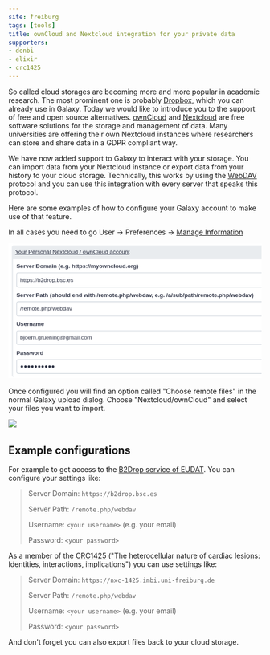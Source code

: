 ```yaml
---
site: freiburg
tags: [tools]
title: ownCloud and Nextcloud integration for your private data
supporters:
- denbi
- elixir
- crc1425
---
```


So called cloud storages are becoming more and more popular in academic research. The most prominent one is probably [Dropbox](https://www.dropbox.com), which 
you can already use in Galaxy. Today we would like to introduce you to the support of free and open source alternatives.
[ownCloud](https://owncloud.com/) and [Nextcloud](https://nextcloud.com/) are free software solutions for the storage and management of data.
Many universities are offering their own Nextcloud instances where researchers can store and share data in a GDPR compliant way.

We have now added support to Galaxy to interact with your storage. You can import data from your Nextcloud instance or export data from your history
to your cloud storage. Technically, this works by using the [WebDAV](https://en.wikipedia.org/wiki/WebDAV) protocol and you can use this integration with
every server that speaks this protocol. 

Here are some examples of how to configure your Galaxy account to make use of that feature.

In all cases you need to go User → Preferences → [Manage Information](https://usegalaxy.eu/user/information)

![](/assets/media/b2drop_access.png)


Once configured you will find an option called "Choose remote files" in the normal Galaxy upload dialog.
Choose "Nextcloud/ownCloud" and select your files you want to import.

![](/assets/media/nextcloud_file_picker.png)


## Example configurations

For example to get access to the [B2Drop service of EUDAT](https://eudat.eu/services/b2drop).
You can configure your settings like:

>  Server Domain: `https://b2drop.bsc.es`
>
>  Server Path: `/remote.php/webdav`
>
>  Username: `<your username>` (e.g. your email)
>
>  Password: `<your password>`

As a member of the [CRC1425](https://www.sfb1425.uni-freiburg.de) ("The heterocellular nature of cardiac lesions: Identities, interactions, implications")
you can use settings like:

>  Server Domain: `https://nxc-1425.imbi.uni-freiburg.de`
>
>  Server Path: `/remote.php/webdav`
>
>  Username: `<your username>` (e.g. your email)
>
>  Password: `<your password>`

And don't forget you can also export files back to your cloud storage.

